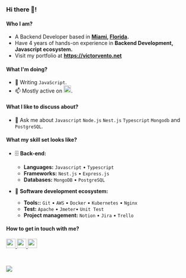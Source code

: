 <!--
[website]: https://victorvento.net
[linkedin]: https://www.linkedin.com/in/vvento
[twitter]: https://twitter.com/victorovento
[leetcode]: https://leetcode.com/victorovento
[email]: victorovento@icloud.com -->

### Hi there 👋!

#### Who I am?

- A Backend Developer based in **[Miami](https://en.wikipedia.org/wiki/Miami), [Florida](https://en.wikipedia.org/wiki/Florida).**
- Have 4 years of hands-on experience in **Backend Development, Javascript ecosystem.**
- Visit my portfolio at **https://victorvento.net**

#### What I'm doing?

- 🌱 Writing `JavaScript`.
- 📫 Mostly active on <a href="https://www.linkedin.com/in/vvento"><img src="https://cdn-icons-png.flaticon.com/512/174/174857.png" height=20></a>.

#### What I like to discuss about?

- 💬 Ask me about `Javascript` `Node.js` `Nest.js` `Typescript` `Mongodb` and `PostgreSQL`.

#### What my skill set looks like?

- 🗄️ **Back-end:**

  - **Languages:** `Javascript` • `Typescript`
  - **Frameworks:** `Nest.js` • `Express.js`
  - **Databases:** `MongoDB` • `PostgreSQL`

- 🎡 **Software development ecosystem:**

  - **Tools::** `Git` • `AWS` • `Docker` • `Kubernetes` • `Nginx`
  - **Test:** `Apache` • `Jmeter`• `Unit Test`
  - **Project management:** `Notion` • `Jira` • `Trello`


#### How to get in touch with me?

<p left="center">
<a href="https://www.linkedin.com/in/vvento/">
  <img src="https://img.shields.io/badge/linkedin-%230077B5.svg?&style=for-the-badge&logo=linkedin&logoColor=white" height=25>
</a> 
<a href="https://leetcode.com/victorovento">
  <img src="https://camo.githubusercontent.com/3c610fbb56cb54a4720f012dc4625f721ca5afbdecc30dd1f3380edb2f4fe571/68747470733a2f2f696d672e736869656c64732e696f2f7374617469632f76313f7374796c653d666f722d7468652d6261646765266d6573736167653d4c656574436f646526636f6c6f723d323232323232266c6f676f3d4c656574436f6465266c6f676f436f6c6f723d464641313136266c6162656c3d" height=25>
</a> 
<a href="mailto:victorovento@icloud.com">
  <img src="https://img.shields.io/badge/Gmail-D14836?style=for-the-badge&logo=gmail&logoColor=white" height=25>
</a>
</p>

<br/>
<!-- GitHub Profile Views Counter -->

![](https://komarev.com/ghpvc/?username=victorovento)
